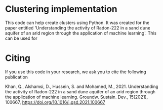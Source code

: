 # Clustering implementation
This code can help create clusters using Python. It was created for the paper entitled 'Understanding the activity of Radon-222 in a sand dune aquifer of an arid region through the application of machine learning'. This can be used for 


# Citing
If you use this code in your research, we ask you to cite the following publication

Khan, Q., Alshamsi, D., Hussein, S. and Mohamed, M., 2021. Understanding the activity of Radon-222 in a sand dune aquifer of an arid region through the application of machine learning. Groundw. Sustain. Dev., 15(2021), 100667, https://doi.org/10.1016/j.gsd.2021.100667

